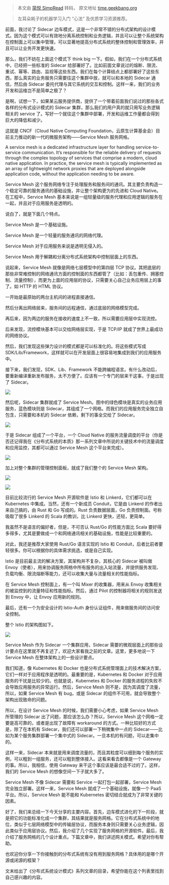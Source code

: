 > 本文由 [简悦 SimpRead](http://ksria.com/simpread/) 转码， 原文地址 [time.geekbang.org](https://time.geekbang.org/column/article/5920)

> 左耳朵耗子的机器学习入门 “心法” 及优质学习资源推荐。

前面，我讨论了 Sidecar 边车模式，这是一个非常不错的分布式架构的设计模式。因为这个模式可以有效地分离系统控制和业务逻辑，并且可以让整个系统架构在控制面上可以集中管理，可以显著地提高分布式系统的整体控制和管理效率，并且可以让业务开发更快速。

那么，我们不妨在上面这个模式下 think big 一下。假如，我们在一个分布式系统中，已经把一些标准的 Sidecar 给部署好了。比如前面文章说过的熔断、限流、重试、幂等、路由、监视等这些东西。我们在每个计算结点上都部署好了这些东西，那么真实的业务服务只需要往这个集群中放，就可以和本地的 Sidecar 通信，然后由 Sidecar 委托代理与其它系统的交互和控制。这样一来，我们的业务开发和运维岂不是简单之极了？

是啊，试想一下，如果某云服务提供商，提供了一个带着前面我们说过的那些各式各样的分布式设计模式的 Sidecar 集群，那么我们的用户真的就只用写业务逻辑相关的 service 了。写好一个就往这个集群中部署，开发和运维工作量都会得到巨大的降低和减少。

这就是 CNCF（Cloud Native Computing Foundation，云原生计算基金会）目前主力推动的新一代的微服务架构——Service Mesh 服务网格。

A service mesh is a dedicated infrastructure layer for handling service-to-service communication. It’s responsible for the reliable delivery of requests through the complex topology of services that comprise a modern, cloud native application. In practice, the service mesh is typically implemented as an array of lightweight network proxies that are deployed alongside application code, without the application needing to be aware.

Service Mesh 这个服务网络专注于处理服务和服务间的通讯。其主要负责构造一个稳定可靠的服务通讯的基础设施，并让整个架构更为的先进和 Cloud Native。在工程中，Service Mesh 基本来说是一组轻量级的服务代理和应用逻辑的服务在一起，并且对于应用服务是透明的。

说白了，就是下面几个特点。

Service Mesh 是一个基础设施。

Service Mesh 是一个轻量的服务通讯的网络代理。

Service Mesh 对于应用服务来说是透明无侵入的。

Service Mesh 用于解耦和分离分布式系统架构中控制层面上的东西。

说起来，Service Mesh 就像是网络七层模型中的第四层 TCP 协议。其把底层的那些非常难控制的网络通讯方面的控制面的东西都管了（比如：丢包重传、拥塞控制、流量控制），而更为上面的应用层的协议，只需要关心自己业务应用层上的事了。如 HTTP 的 HTML 协议。

一开始是最原始的两台主机间的进程直接通信。

然后分离出网络层来，服务间的远程通信，通过底层的网络模型完成。

再后来，因为两边的服务在接收的速度上不一致，所以需要应用层中实现流控。

后来发现，流控模块基本可以交给网络层实现，于是 TCP/IP 就成了世界上最成功的网络协议。

然后，我们发现这些弹力设计的模式都是可以标准化的。将这些模式写成 SDK/Lib/Framework，这样就可以在开发层面上很容易地集成到我们的应用服务中。

接下来，我们发现，SDK、Lib、Framework 不能跨编程语言。有什么改动后，要重新编译重新发布服务，太不方便了。应该有一个专门的层来干这事，于是出现了 Sidecar。

![](https://static001.geekbang.org/resource/image/d8/c7/d8aaf6cfe490ffc3b89d08decf7c96c7.png)

然后呢，Sidecar 集群就成了 Service Mesh。图中的绿色模块是真实的业务应用服务，蓝色模块则是 Sidecar，其组成了一个网格。而我们的应用服务完全独立自包含，只需要和本机的 Sidecar 依赖，剩下的事全交给了 Sidecar。

![](https://static001.geekbang.org/resource/image/e9/bd/e9235eeaf30df456748d391144bd2bbd.png)

于是 Sidecar 组成了一个平台，一个 Cloud Native 的服务流量调度的平台（你是否还记得我在《分布式系统的本质》那一系列文章中所说的关键技术中的流量调度和应用监控，其都可以通过 Service Mesh 这个平台来完成）。

![](https://static001.geekbang.org/resource/image/3d/d1/3d66848ecdc7e582015d8178e702d3d1.png)

加上对整个集群的管理控制面板，就成了我们整个的 Service Mesh 架构。

![](https://static001.geekbang.org/resource/image/bf/78/bf90978e3488ff0c8eb5f8c759ab1078.png)

![](https://static001.geekbang.org/resource/image/bb/3f/bb846cf73db84f1551f3051fc1705b3f.png)

目前比较流行的 Service Mesh 开源软件是 Istio 和 Linkerd，它们都可以在 Kubernetes 中集成。当然，还有一个新成员 Conduit，它是由 Linkerd 的作者出来自己搞的，由 Rust 和 Go 写成的。Rust 负责数据层面，Go 负责控制面。号称吸取了很多 Linkerd 的 Scala 的教训，比 Linkerd 更快，还轻，更简单。

我虽然不是语言的偏好者，但是，不可否认 Rust/Go 的性能方面比 Scala 要好得多得多，尤其是要做成一个和网络通讯相关的基础设施，性能是比较重要的。

对此，我还是推荐大家使用 Rust/Go 语言实现的 lstio 和 Conduit，后者比前者要轻很多。你可以根据你的具体需求挑选，或是自己实现。

lstio 是目前最主流的解决方案，其架构并不复杂，其核心的 Sidecar 被叫做 Envoy（使者），用来协调服务网格中所有服务的出入站流量，并提供服务发现、负载均衡、限流熔断等能力，还可以收集大量与流量相关的性能指标。

在 Service Mesh 控制面上，有一个叫 Mixer 的收集器，用来从 Envoy 收集相关的被监控到的流量特征和性能指标。然后，通过 Pilot 的控制器将相关的规则发送到 Envoy 中，让 Envoy 应用新的规则。

最后，还有一个为安全设计的 lstio-Auth 身份认证组件，用来做服务间的访问安全控制。

整个 lstio 的架构图如下。

![](https://static001.geekbang.org/resource/image/1a/f2/1a579db1c95608588052b167e68836f2.png)

Service Mesh 作为 Sidecar 一个集群应用，Sidecar 需要的微观层面上的那些设计要点在这里就不再复述了，欢迎大家看我之前的文章。这里，更多地说一下 Service Mesh 在整体架构上的一些设计要点。

我们知道，像 Kubernetes 和 Docker 也是分布式系统管理面上的技术解决方案，它们一样对于应用程序是透明的。最重要的是，Kubernetes 和 Docker 对于应用服务的干扰是比较少的。也就是说，Kubernetes 和 Docker 的服务进程的失败不会导致应用服务的异常运行。然后，Service Mesh 则不是，因为其调度了流量，所以，如果 Service Mesh 有 bug，或是 Sidecar 的组件不可用，就会导致整个架构出现致命的问题。

所以，在设计 Service Mesh 的时候，我们需要小心考虑，如果 Service Mesh 所管理的 Sidecar 出了问题，那应该怎么办？所以，Service Mesh 这个网格一定要是高可靠的，或者是出现了故障有 workaround 的方式。一种比较好的方式是，除了在本机有 Sidecar，我们还可以部署一下稍微集中一点的 Sidecar——比如为某个服务集群部署一个集中式的 Sidecar。一旦本机的有问题，可以走集中的。

这样一来，Sidecar 本来就是用来调度流量的，而且其粒度可以细到每个服务的实例，可以粗到一组服务，还可以粗到整体接入。这看来看去都像是一个 Gateway 的事。所以，我相信，使用 Gateway 来干这个事应该是最合适不过的了。这样，我们的 Service Mesh 的想像空间一下子就大多了。

Service Mesh 不像 Sidecar 需要和 Service 一起打包一起部署，Service Mesh 完全独立部署。这样一来，Service Mesh 就成了一个基础设施，就像一个 PaaS 平台。所以，Service Mesh 能不能和 Kubernetes 密切结合就成为了非常关键的因素。

好了，我们来总结一下今天分享的主要内容。首先，边车模式进化的下一阶段，就是把它的功能标准化成一个集群，其结果就是服务网格。它在分布式系统中的地位，类似于七层网络模型中的传输层协议，而服务本身则只需要关心业务逻辑，因此类似于应用层协议。然后，我介绍了几个实现了服务网格的开源软件。最后，我介绍了服务网格的几个设计重点。下篇文章中，我们讲述网关模式。希望对你有帮助。

也欢迎你分享一下你接触到的分布式系统有没有用到服务网格？具体用的是哪个开源或闭源的框架？

文末给出了《分布式系统设计模式》系列文章的目录，希望你能在这个列表里找到自己感兴趣的内容。